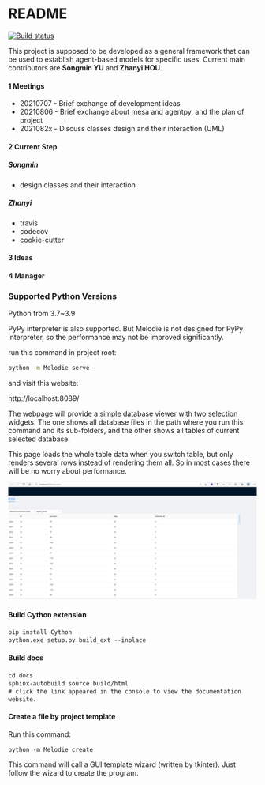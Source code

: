 # README
[![Build status](https://app.travis-ci.com/SongminYu/Melodie.svg?token=qNTghqDqnwadzvj4y4z7&branch=master&status=passed)](https://travis-ci.com/SongminYu)

This project is supposed to be developed as a general framework that can be used to establish agent-based models for specific uses. Current main contributors are **Songmin YU** and **Zhanyi HOU**. 



#### 1 Meetings

- 20210707 - Brief exchange of development ideas
- 20210806 - Brief exchange about mesa and agentpy, and the plan of project
- 2021082x - Discuss classes design and their interaction (UML)



#### 2 Current Step

##### Songmin

- design classes and their interaction

##### Zhanyi

- travis
- codecov
- cookie-cutter



#### 3 Ideas


#### 4 Manager

### Supported Python Versions

Python from 3.7~3.9

PyPy interpreter is also supported. But Melodie is not designed 
for PyPy interpreter, so the performance may not be improved significantly.



run this command in project root:
```cmd
python -m Melodie serve
```
and visit this website:

http://localhost:8089/

The webpage will provide a simple database viewer with two selection widgets.
The one shows all database files in the path where you run this command and its
sub-folders, and the other shows all tables of current selected database.

This page loads the whole table data when you switch table, but only renders 
several rows instead of rendering them all. So in most cases there will be no worry
about performance.

![img.png](docs/_backup/.images/melodiemanager-sqliteview.png)
#### Build Cython extension
```shell
pip install Cython
python.exe setup.py build_ext --inplace
```

#### Build docs
```shell
cd docs
sphinx-autobuild source build/html
# click the link appeared in the console to view the documentation website.
```

#### Create a file by project template
Run this command:
```shell
python -m Melodie create
```
This command will call a GUI template wizard (written by tkinter).
Just follow the wizard to create the program.

